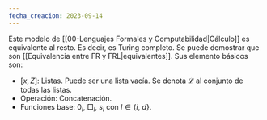```yaml
---
fecha_creacion: 2023-09-14
---
```


Este modelo de [[00-Lenguajes Formales y Computabilidad|Cálculo]] es equivalente al resto. Es decir, es Turing completo. Se puede demostrar que son [[Equivalencia entre FR y FRL|equivalentes]]. Sus elemento básicos son:

 -  $[x, Z]:$ Listas. Puede ser una lista vacía. Se denota $\mathcal{L}$ al conjunto de todas las listas.
 - Operación: Concatenación.
 - Funciones base: $0_l,\ □_l,\ s_l$ con $l \in \{i,\ d\}$.